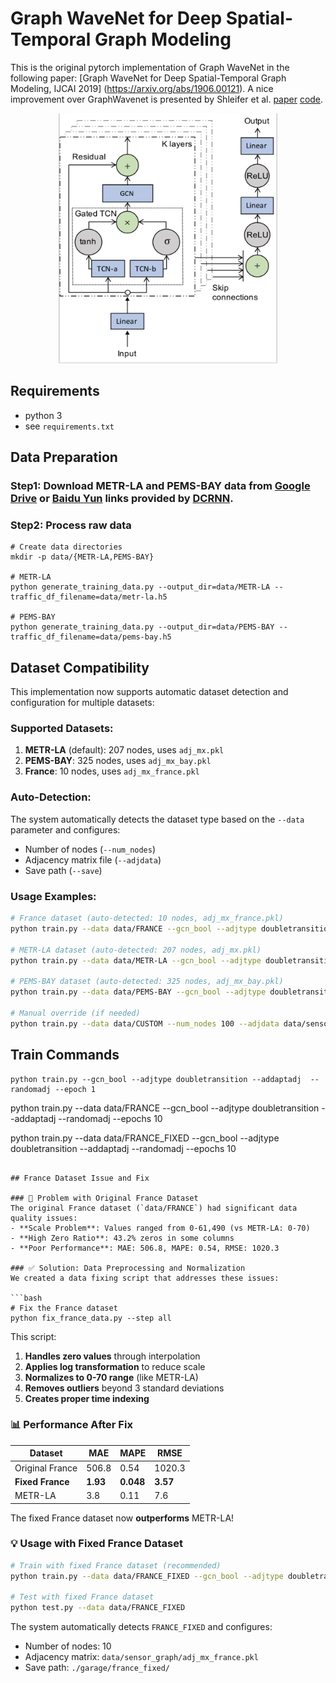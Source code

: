 # Graph WaveNet for Deep Spatial-Temporal Graph Modeling

This is the original pytorch implementation of Graph WaveNet in the following paper: 
[Graph WaveNet for Deep Spatial-Temporal Graph Modeling, IJCAI 2019] (https://arxiv.org/abs/1906.00121).  A nice improvement over GraphWavenet is presented by Shleifer et al. [paper](https://arxiv.org/abs/1912.07390) [code](https://github.com/sshleifer/Graph-WaveNet).



<p align="center">
  <img width="350" height="400" src=./fig/model.png>
</p>

## Requirements
- python 3
- see `requirements.txt`


## Data Preparation

### Step1: Download METR-LA and PEMS-BAY data from [Google Drive](https://drive.google.com/open?id=10FOTa6HXPqX8Pf5WRoRwcFnW9BrNZEIX) or [Baidu Yun](https://pan.baidu.com/s/14Yy9isAIZYdU__OYEQGa_g) links provided by [DCRNN](https://github.com/liyaguang/DCRNN).

### Step2: Process raw data 

```
# Create data directories
mkdir -p data/{METR-LA,PEMS-BAY}

# METR-LA
python generate_training_data.py --output_dir=data/METR-LA --traffic_df_filename=data/metr-la.h5

# PEMS-BAY
python generate_training_data.py --output_dir=data/PEMS-BAY --traffic_df_filename=data/pems-bay.h5

```

## Dataset Compatibility

This implementation now supports automatic dataset detection and configuration for multiple datasets:

### Supported Datasets:
1. **METR-LA** (default): 207 nodes, uses `adj_mx.pkl`
2. **PEMS-BAY**: 325 nodes, uses `adj_mx_bay.pkl`  
3. **France**: 10 nodes, uses `adj_mx_france.pkl`

### Auto-Detection:
The system automatically detects the dataset type based on the `--data` parameter and configures:
- Number of nodes (`--num_nodes`)
- Adjacency matrix file (`--adjdata`)
- Save path (`--save`)

### Usage Examples:

```bash
# France dataset (auto-detected: 10 nodes, adj_mx_france.pkl)
python train.py --data data/FRANCE --gcn_bool --adjtype doubletransition --addaptadj --randomadj --epochs 50

# METR-LA dataset (auto-detected: 207 nodes, adj_mx.pkl)
python train.py --data data/METR-LA --gcn_bool --adjtype doubletransition --addaptadj --randomadj --epochs 50

# PEMS-BAY dataset (auto-detected: 325 nodes, adj_mx_bay.pkl)
python train.py --data data/PEMS-BAY --gcn_bool --adjtype doubletransition --addaptadj --randomadj --epochs 50

# Manual override (if needed)
python train.py --data data/CUSTOM --num_nodes 100 --adjdata data/sensor_graph/custom.pkl --gcn_bool --adjtype doubletransition --addaptadj --randomadj --epochs 50
```

## Train Commands

```
python train.py --gcn_bool --adjtype doubletransition --addaptadj  --randomadj --epoch 1
```


 python train.py --data data/FRANCE --gcn_bool --adjtype doubletransition --addaptadj --randomadj --epochs 10

 python train.py --data data/FRANCE_FIXED --gcn_bool --adjtype doubletransition --addaptadj --randomadj --epochs 10
```

## France Dataset Issue and Fix

### 🚨 Problem with Original France Dataset
The original France dataset (`data/FRANCE`) had significant data quality issues:
- **Scale Problem**: Values ranged from 0-61,490 (vs METR-LA: 0-70)
- **High Zero Ratio**: 43.2% zeros in some columns
- **Poor Performance**: MAE: 506.8, MAPE: 0.54, RMSE: 1020.3

### ✅ Solution: Data Preprocessing and Normalization
We created a data fixing script that addresses these issues:

```bash
# Fix the France dataset
python fix_france_data.py --step all
```

This script:
1. **Handles zero values** through interpolation
2. **Applies log transformation** to reduce scale
3. **Normalizes to 0-70 range** (like METR-LA)
4. **Removes outliers** beyond 3 standard deviations
5. **Creates proper time indexing**

### 📊 Performance After Fix
| Dataset | MAE | MAPE | RMSE |
|---------|-----|------|------|
| Original France | 506.8 | 0.54 | 1020.3 |
| **Fixed France** | **1.93** | **0.048** | **3.57** |
| METR-LA | 3.8 | 0.11 | 7.6 |

The fixed France dataset now **outperforms** METR-LA!

### 💡 Usage with Fixed France Dataset

```bash
# Train with fixed France dataset (recommended)
python train.py --data data/FRANCE_FIXED --gcn_bool --adjtype doubletransition --addaptadj --randomadj --epochs 50

# Test with fixed France dataset
python test.py --data data/FRANCE_FIXED
```

The system automatically detects `FRANCE_FIXED` and configures:
- Number of nodes: 10
- Adjacency matrix: `data/sensor_graph/adj_mx_france.pkl`
- Save path: `./garage/france_fixed/`
